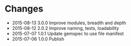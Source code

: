 # Changes

* 2015-08-13 3.0.0 Improve modules, breadth and depth
* 2015-08-12 2.0.2 Improve naming, tests, loadability
* 2015-07-07 1.0.1 Update gemspec to use file manifest
* 2015-07-06 1.0.0 Publish

